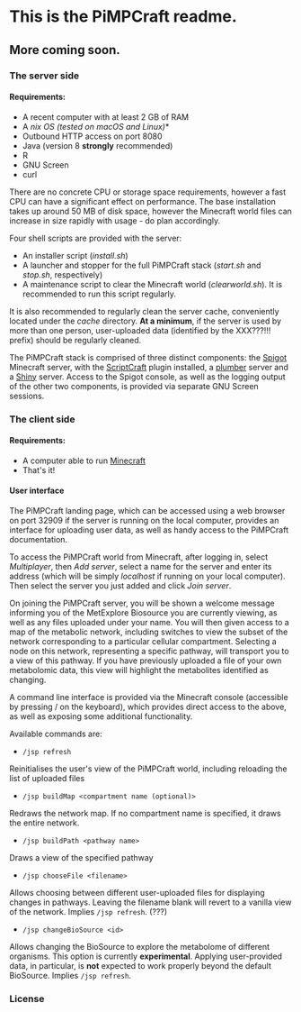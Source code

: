 # This is the PiMPCraft readme.

## More coming soon.

### The server side

#### Requirements:

* A recent computer with at least 2 GB of RAM
* A *nix OS (tested on macOS and Linux)**
* Outbound HTTP access on port 8080
* Java (version 8 **strongly** recommended)
* R
* GNU Screen
* curl

There are no concrete CPU or storage space requirements, however a fast CPU can have a significant effect on performance. The base installation takes up around 50 MB of disk space, however the Minecraft world files can increase in size rapidly with usage - do plan accordingly.

Four shell scripts are provided with the server:
* An installer script (*install.sh*)
* A launcher and stopper for the full PiMPCraft stack (*start.sh* and *stop.sh*, respectively)
* A maintenance script to clear the Minecraft world (*clearworld.sh*). It is recommended to run this script regularly.

It is also recommended to regularly clean the server cache, conveniently located under the *cache* directory. **At a minimum**, if the server is used by more than one person, user-uploaded data (identified by the XXX???!!! prefix) should be regularly cleaned.

The PiMPCraft stack is comprised of three distinct components: the [Spigot](https://www.spigotmc.org/) Minecraft server, with the [ScriptCraft](https://scriptcraftjs.org/) plugin installed, a [plumber](https://www.rplumber.io/) server and a [Shiny](https://shiny.rstudio.com/) server. Access to the Spigot console, as well as the logging output of the other two components, is provided via separate GNU Screen sessions.

### The client side

#### Requirements:
* A computer able to run [Minecraft](https://minecraft.net/)
* That's it!

#### User interface

The PiMPCraft landing page, which can be accessed using a web browser on port 32909 if the server is running on the local computer, provides an interface for uploading user data, as well as handy access to the PiMPCraft documentation.

To access the PiMPCraft world from Minecraft, after logging in, select *Multiplayer*, then *Add server*, select a name for the server and enter its address (which will be simply *localhost* if running on your local computer). Then select the server you just added and click *Join server*.

On joining the PiMPCraft server, you will be shown a welcome message informing you of the MetExplore Biosource you are currently viewing, as well as any files uploaded under your name. You will then given access to a map of the metabolic network, including switches to view the subset of the network corresponding to a particular cellular compartment. Selecting a node on this network, representing a specific pathway, will transport you to a view of this pathway. If you have previously uploaded a file of your own metabolomic data, this view will highlight the metabolites identified as changing.

A command line interface is provided via the Minecraft console (accessible by pressing / on the keyboard), which provides direct access to the above, as well as exposing some additional functionality.

Available commands are:

* `/jsp refresh`

Reinitialises the user's view of the PiMPCraft world, including reloading the list of uploaded files

* `/jsp buildMap <compartment name (optional)>`

Redraws the network map. If no compartment name is specified, it draws the entire network.

* `/jsp buildPath <pathway name>`

Draws a view of the specified pathway


* `/jsp chooseFile <filename>`

Allows choosing between different user-uploaded files for displaying changes in pathways. Leaving the filename blank will revert to a vanilla view of the network. Implies `/jsp refresh`. (???)

* `/jsp changeBioSource <id>`

Allows changing the BioSource to explore the metabolome of different organisms. This option is currently **experimental**. Applying user-provided data, in particular, is **not** expected to work properly beyond the default BioSource. Implies `/jsp refresh`.

### License
